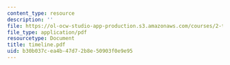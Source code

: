 ```yaml
---
content_type: resource
description: ''
file: https://ol-ocw-studio-app-production.s3.amazonaws.com/courses/2-tha-undergraduate-thesis-for-course-2-a-january-iap-2007/b30b037cea4b47d72b8e50903f0e9e95_timeline.pdf
file_type: application/pdf
resourcetype: Document
title: timeline.pdf
uid: b30b037c-ea4b-47d7-2b8e-50903f0e9e95
---
```

